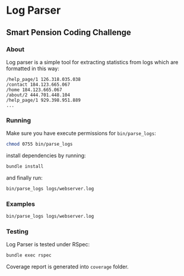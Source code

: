 # Log Parser

## Smart Pension Coding Challenge 

### About

Log parser is a simple tool for extracting statistics from logs which are formatted in this way:

    /help_page/1 126.318.035.038
    /contact 184.123.665.067
    /home 184.123.665.067
    /about/2 444.701.448.104
    /help_page/1 929.398.951.889
    ...
    
    
### Running

Make sure you have execute permissions for `bin/parse_logs`:

```Bash
chmod 0755 bin/parse_logs
```

install dependencies by running:

```Bash
bundle install
```

and finally run:

```Bash
bin/parse_logs logs/webserver.log
```

### Examples

```Bash
bin/parse_logs logs/webserver.log
```

### Testing

Log Parser is tested under RSpec:

```Bash
bundle exec rspec
```

Coverage report is generated into `coverage` folder.

    
